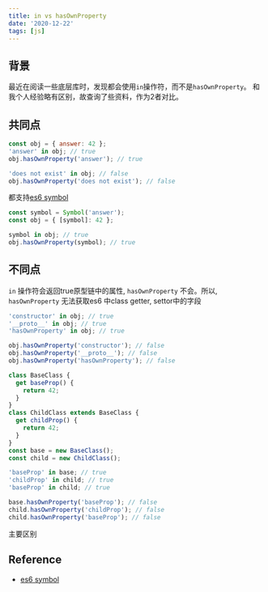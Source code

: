 ```yaml
---
title: in vs hasOwnProperty
date: '2020-12-22'
tags: [js]
---
```


## 背景
最近在阅读一些底层库时，发现都会使用`in`操作符，而不是`hasOwnProperty`。 和我个人经验略有区别，故查询了些资料，作为2者对比。

## 共同点
```javascript
const obj = { answer: 42 };
'answer' in obj; // true
obj.hasOwnProperty('answer'); // true

'does not exist' in obj; // false
obj.hasOwnProperty('does not exist'); // false
```

都支持[es6 symbol](https://developer.mozilla.org/en-US/docs/Web/JavaScript/Reference/Global_Objects/Symbol)

```javascript
const symbol = Symbol('answer');
const obj = { [symbol]: 42 };

symbol in obj; // true
obj.hasOwnProperty(symbol); // true
```

## 不同点

`in` 操作符会返回true原型链中的属性, `hasOwnProperty` 不会。所以, `hasOwnProperty` 无法获取es6 中class getter, settor中的字段

```javascript
'constructor' in obj; // true
'__proto__' in obj; // true
'hasOwnProperty' in obj; // true

obj.hasOwnProperty('constructor'); // false
obj.hasOwnProperty('__proto__'); // false
obj.hasOwnProperty('hasOwnProperty'); // false
```

```javascript
class BaseClass {
  get baseProp() {
    return 42;
  }
}
class ChildClass extends BaseClass {
  get childProp() {
    return 42;
  }
}
const base = new BaseClass();
const child = new ChildClass();

'baseProp' in base; // true
'childProp' in child; // true
'baseProp' in child; // true

base.hasOwnProperty('baseProp'); // false
child.hasOwnProperty('childProp'); // false
child.hasOwnProperty('baseProp'); // false
```

主要区别

## Reference

- [es6 symbol](https://developer.mozilla.org/en-US/docs/Web/JavaScript/Reference/Global_Objects/Symbol)
